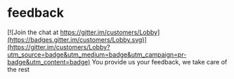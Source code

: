 # feedback

[![Join the chat at https://gitter.im/customers/Lobby](https://badges.gitter.im/customers/Lobby.svg)](https://gitter.im/customers/Lobby?utm_source=badge&utm_medium=badge&utm_campaign=pr-badge&utm_content=badge)
You provide us your feedback, we take care of the rest
